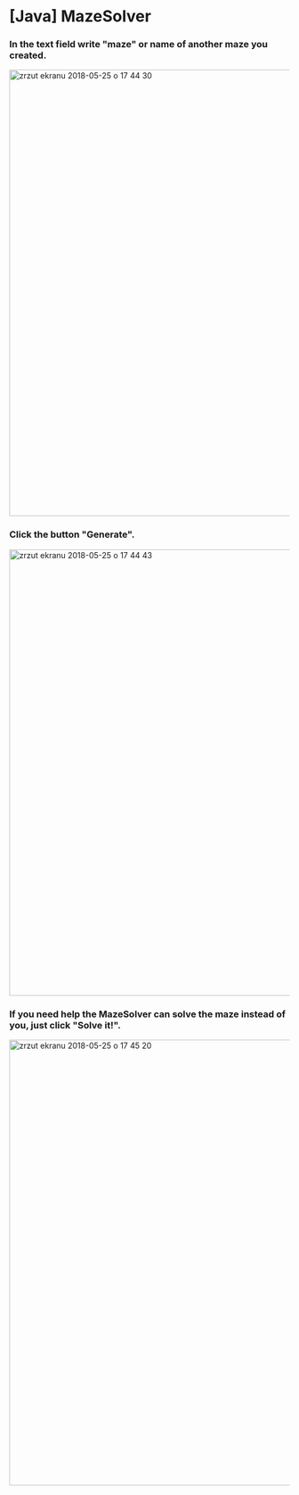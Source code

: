 # [Java] MazeSolver
### In the text field write "maze" or name of another maze you created.
<img width="802" alt="zrzut ekranu 2018-05-25 o 17 44 30" src="https://user-images.githubusercontent.com/32485175/40553872-494d4a36-6044-11e8-8508-7c46d29f28fb.png">

### Click the button "Generate".
<img width="802" alt="zrzut ekranu 2018-05-25 o 17 44 43" src="https://user-images.githubusercontent.com/32485175/40553871-4907b2c8-6044-11e8-9a1d-caabcb6fbba5.png">

### If you need help the MazeSolver can solve the maze instead of you, just click "Solve it!".
<img width="801" alt="zrzut ekranu 2018-05-25 o 17 45 20" src="https://user-images.githubusercontent.com/32485175/40553870-48c7d68a-6044-11e8-92bd-04662557252f.png">
